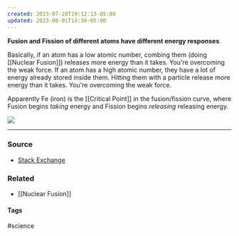 ```yaml
---
created: 2023-07-28T19:12:13-05:00
updated: 2023-08-01T14:36-05:00
---
```

**Fusion and Fission of different atoms have different energy responses**

Basically, if an atom has a low atomic number, combing them (doing [[Nuclear Fusion]]) releases more energy than it takes. You're overcoming the weak force.
If an atom has a high atomic number, they have a lot of energy already stored inside them. Hitting them with a particle release more energy than it takes. You're overcoming the weak force.

Apparently Fe (iron) is the [[Critical Point]] in the fusion/fission curve, where Fusion begins *taking* energy and Fission begins *releasing* releasing energy.

![](https://i.stack.imgur.com/eqtOG.png)

---
### Source
- [Stack Exchange](https://physics.stackexchange.com/questions/457686/why-do-fusion-and-fission-both-release-energy)

### Related
- [[Nuclear Fusion]]

#### Tags
#science 